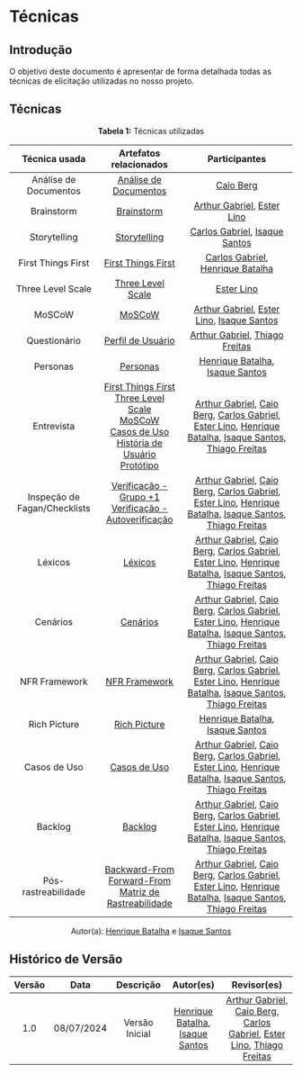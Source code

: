 # Técnicas

## Introdução

O objetivo deste documento é apresentar de forma detalhada todas as técnicas de elicitação utilizadas no nosso projeto.

## Técnicas

<font><p style="text-align: center">**Tabela 1:** Técnicas utilizadas</p></font>

| Técnica usada | Artefatos relacionados | Participantes |
| :-: | :-: | :-: |
| Análise de Documentos | [Análise de Documentos](https://requisitos-de-software.github.io/2024.1-Gov.br/#/elicitacao/analise_documentos) | [Caio Berg](https://github.com/Caio-bergbjj) |
| Brainstorm | [Brainstorm](https://requisitos-de-software.github.io/2024.1-Gov.br/#/elicitacao/brainstorm) | [Arthur Gabriel](https://github.com/ArthurGabrieel), [Ester Lino](https://github.com/esteerlino) |
| Storytelling | [Storytelling](https://requisitos-de-software.github.io/2024.1-Gov.br/#/elicitacao/storytelling) | [Carlos Gabriel](https://github.com/TheCarlosRamos), [Isaque Santos](https://github.com/IsaqueSH) |
| First Things First | [First Things First](https://requisitos-de-software.github.io/2024.1-Gov.br/#/priorizacao/FirstThingsFirst) | [Carlos Gabriel](https://github.com/TheCarlosRamos), [Henrique Batalha](https://github.com/HeBatalha) |
| Three Level Scale | [Three Level Scale](https://requisitos-de-software.github.io/2024.1-Gov.br/#/priorizacao/ThreeLevelScale) | [Ester Lino](https://github.com/esteerlino) |
| MoSCoW | [MoSCoW](https://requisitos-de-software.github.io/2024.1-Gov.br/#/priorizacao/moscow) | [Arthur Gabriel](https://github.com/ArthurGabrieel), [Ester Lino](https://github.com/esteerlino), [Isaque Santos](https://github.com/IsaqueSH) |
| Questionário | [Perfil de Usuário](https://requisitos-de-software.github.io/2024.1-Gov.br/#/perfil_usuario/perfil_usuario) | [Arthur Gabriel](https://github.com/ArthurGabrieel), [Thiago Freitas](https://github.com/thiagorfreitas) |
| Personas | [Personas](https://requisitos-de-software.github.io/2024.1-Gov.br/#/Personas/Personas) | [Henrique Batalha](https://github.com/HeBatalha), [Isaque Santos](https://github.com/IsaqueSH) |
| Entrevista | [First Things First](https://requisitos-de-software.github.io/2024.1-Gov.br/#/priorizacao/FirstThingsFirst) <br> [Three Level Scale](https://requisitos-de-software.github.io/2024.1-Gov.br/#/priorizacao/ThreeLevelScale) <br> [MoSCoW](https://requisitos-de-software.github.io/2024.1-Gov.br/#/priorizacao/moscow) <br> [Casos de Uso](https://requisitos-de-software.github.io/2024.1-Gov.br/#/modelagem/casos_de_uso) <br> [História de Usuário](http://localhost:3000/#/modelagem/agil/historia_usuario) <br> [Protótipo](http://localhost:3000/#/validacao/prototipo) |  [Arthur Gabriel](https://github.com/ArthurGabrieel), [Caio Berg](https://github.com/Caio-bergbjj), [Carlos Gabriel](https://github.com/TheCarlosRamos), [Ester Lino](https://github.com/esteerlino), [Henrique Batalha](https://github.com/HeBatalha), [Isaque Santos](https://github.com/IsaqueSH), [Thiago Freitas](https://github.com/thiagorfreitas) |
| Inspeção de Fagan/Checklists | [Verificação - Grupo +1](https://requisitos-de-software.github.io/2024.1-Gov.br/#/verificacao/grupo+1/panorama_geral) <br> [Verificação - Autoverificação](https://requisitos-de-software.github.io/2024.1-Gov.br/#/verificacao/grupo_4/panorama_geral) |  [Arthur Gabriel](https://github.com/ArthurGabrieel), [Caio Berg](https://github.com/Caio-bergbjj), [Carlos Gabriel](https://github.com/TheCarlosRamos), [Ester Lino](https://github.com/esteerlino), [Henrique Batalha](https://github.com/HeBatalha), [Isaque Santos](https://github.com/IsaqueSH), [Thiago Freitas](https://github.com/thiagorfreitas) |
| Léxicos | [Léxicos](https://requisitos-de-software.github.io/2024.1-Gov.br/#/modelagem/lexicos) | [Arthur Gabriel](https://github.com/ArthurGabrieel), [Caio Berg](https://github.com/Caio-bergbjj), [Carlos Gabriel](https://github.com/TheCarlosRamos), [Ester Lino](https://github.com/esteerlino), [Henrique Batalha](https://github.com/HeBatalha), [Isaque Santos](https://github.com/IsaqueSH), [Thiago Freitas](https://github.com/thiagorfreitas) |
| Cenários | [Cenários](https://requisitos-de-software.github.io/2024.1-Gov.br/#/modelagem/cenarios) | [Arthur Gabriel](https://github.com/ArthurGabrieel), [Caio Berg](https://github.com/Caio-bergbjj), [Carlos Gabriel](https://github.com/TheCarlosRamos), [Ester Lino](https://github.com/esteerlino), [Henrique Batalha](https://github.com/HeBatalha), [Isaque Santos](https://github.com/IsaqueSH), [Thiago Freitas](https://github.com/thiagorfreitas) |
| NFR Framework | [NFR Framework](https://requisitos-de-software.github.io/2024.1-Gov.br/#/modelagem/agil/nfr_framework) | [Arthur Gabriel](https://github.com/ArthurGabrieel), [Caio Berg](https://github.com/Caio-bergbjj), [Carlos Gabriel](https://github.com/TheCarlosRamos), [Ester Lino](https://github.com/esteerlino), [Henrique Batalha](https://github.com/HeBatalha), [Isaque Santos](https://github.com/IsaqueSH), [Thiago Freitas](https://github.com/thiagorfreitas) |
| Rich Picture | [Rich Picture](https://requisitos-de-software.github.io/2024.1-Gov.br/#/pre-rastreabilidade/rich_picture) | [Henrique Batalha](https://github.com/HeBatalha), [Isaque Santos](https://github.com) |
| Casos de Uso | [Casos de Uso](https://requisitos-de-software.github.io/2024.1-Gov.br/#/modelagem/casos_de_uso) | [Arthur Gabriel](https://github.com/ArthurGabrieel), [Caio Berg](https://github.com/Caio-bergbjj), [Carlos Gabriel](https://github.com/TheCarlosRamos), [Ester Lino](https://github.com/esteerlino), [Henrique Batalha](https://github.com/HeBatalha), [Isaque Santos](https://github.com/IsaqueSH), [Thiago Freitas](https://github.com/thiagorfreitas) |
| Backlog | [Backlog](https://requisitos-de-software.github.io/2024.1-Gov.br/#/modelagem/agil/backlog) | [Arthur Gabriel](https://github.com/ArthurGabrieel), [Caio Berg](https://github.com/Caio-bergbjj), [Carlos Gabriel](https://github.com/TheCarlosRamos), [Ester Lino](https://github.com/esteerlino), [Henrique Batalha](https://github.com/HeBatalha), [Isaque Santos](https://github.com/IsaqueSH), [Thiago Freitas](https://github.com/thiagorfreitas) |
| Pós-rastreabilidade | [Backward-From](https://requisitos-de-software.github.io/2024.1-Gov.br/#/pos-rastreabilidade/backward_from) <br> [Forward-From](https://requisitos-de-software.github.io/2024.1-Gov.br/#/pos-rastreabilidade/forward_from) <br> [Matriz de Rastreabilidade](https://requisitos-de-software.github.io/2024.1-Gov.br/#/pos-rastreabilidade/matriz) | [Arthur Gabriel](https://github.com/ArthurGabrieel), [Caio Berg](https://github.com/Caio-bergbjj), [Carlos Gabriel](https://github.com/TheCarlosRamos), [Ester Lino](https://github.com/esteerlino), [Henrique Batalha](https://github.com/HeBatalha), [Isaque Santos](https://github.com/IsaqueSH), [Thiago Freitas](https://github.com/thiagorfreitas) |

<div align="center">Autor(a): <a href="https://github.com/HeBatalha">Henrique Batalha</a> e <a href="https://github.com/IsaqueSH">Isaque Santos</a></div>

## Histórico de Versão

| Versão |    Data    |                      Descrição                      |      Autor(es)      | Revisor(es)  |
| :----: | :--------: | :-------------------------------------------------: | :-----------------: | :----------: |
|  1.0   | 08/07/2024 | Versão Inicial | [Henrique Batalha](https://github.com/HeBatalha), [Isaque Santos](https://github.com/IsaqueSH) |  [Arthur Gabriel](https://github.com/ArthurGabrieel), [Caio Berg](https://github.com/Caio-bergbjj), [Carlos Gabriel](https://github.com/TheCarlosRamos), [Ester Lino](https://github.com/esteerlino), [Thiago Freitas](https://github.com/thiagorfreitas) |
